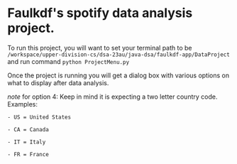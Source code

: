 # Faulkdf's spotify data analysis project.

To run this project, you will want to set your terminal path to be `/workspace/upper-division-cs/dsa-23au/java-dsa/faulkdf-app/DataProject` and run command `python ProjectMenu.py`

Once the project is running you will get a dialog box with various options on what to display after data analysis. 

*note* for option 4: Keep in mind it is expecting a two letter country code. Examples:
   
    - US = United States

    - CA = Canada

    - IT = Italy

    - FR = France

